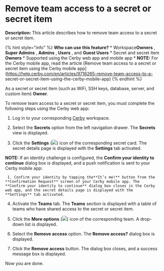 # Remove team access to a secret or secret item

**Description:** This article describes how to remove team access to a secret or secret item.

{% hint style="info" %} **Who can use this feature?** * Workspace**Owners** ,
**Super Admins** , **Admins** , **Users** , and **Guest Users** * Secret and
secret item **Owners** * Supported using the Cerby web app and mobile app *
**NOTE:** For the Cerby mobile app, read the article [Remove team access to a
secret or secret item using the Cerby mobile
app](https://help.cerby.com/en/articles/9716265-remove-team-access-to-a-
secret-or-secret-item-using-the-cerby-mobile-app) {% endhint %}

As a secret or secret item (such as WiFi, SSH keys, database, server, and
custom item) **Owner**.

To remove team access to a secret or secret item, you must complete the
following steps using the Cerby web app:

  1. Log in to your corresponding [Cerby](https://app.cerby.com/) workspace.

  2. Select the **Secrets** option from the left navigation drawer. The **Secrets** view is displayed.

  3. Click the **Settings** (![](gitbook/imagesAD_4nXf2FA05fH4m3T-v2WGR-aFQMVNwMqXR43V88GGzKEldhJnIbW3RzzsP8GNd0AySCcatr_LEOf6dhVRXh-bwcD6r8hOFQl2YTySPdaPXYhdsQefPLtORPsGDxOv9Pxc35zeWSJhC8caWVU_3hBgMuDSbM0mR)) icon of the corresponding secret card. The secret details page is displayed with the **Settings** tab activated.

**NOTE:** If an identity challenge is configured, the **Confirm your identity
to continue** dialog box is displayed, and a push notification is sent to your
Cerby mobile app:

     1. Confirm your identity by tapping the**It’s me!** button from the **Confirmation Request** screen of your Cerby mobile app. The **Confirm your identity to continue** dialog box closes in the Cerby web app, and the secret details page is displayed with the **Settings** tab activated.

  4. Activate the **Teams** tab. The **Teams** section is displayed with a table of teams who have shared access to the secret or secret item.

  5. Click the **More options** (![](gitbook/imagesAD_4nXd7EBSdV90ZSFEKFrgNJ-qEd0Psqcr7WtiWdujGZxJ5NAo31NhSym9nwXRQEvu3a552JR72jw_Fz-XRaiNoSz8vdDg_91tbWf9MiOCJwh4t5hrUD-sAZLIF5lPiy0sA3eq8FI4kXXGOLvQvYg16hzzRWvhO)) icon of the corresponding team. A drop-down list is displayed.

  6. Select the **Remove access** option. The **Remove access?** dialog box is displayed. 

  7. Click the **Remove access** button. The dialog box closes, and a success message box is displayed.

Now you are done.

